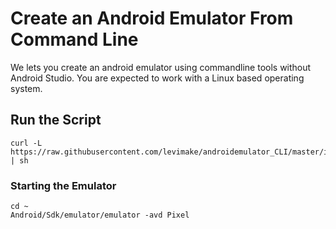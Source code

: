 # Create an Android Emulator From Command Line

We lets you create an android emulator using commandline tools without Android Studio. You are expected to work with a Linux based operating system.
  
## Run the Script
```
curl -L https://raw.githubusercontent.com/levimake/androidemulator_CLI/master/install_avd.sh | sh
```

### Starting the Emulator
```
cd ~
Android/Sdk/emulator/emulator -avd Pixel
```

